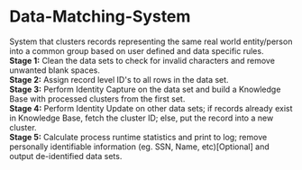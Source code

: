 # Data-Matching-System
System that clusters records representing the same real world entity/person into a common group based on user defined and data specific rules.
<br />
<b>Stage 1:</b> Clean the data sets to check for invalid characters and remove unwanted blank spaces.<br />
<b>Stage 2:</b> Assign record level ID's to all rows in the data set. <br />
<b>Stage 3:</b> Perform Identity Capture on the data set and build a Knowledge Base with processed clusters from the first set.<br />
<b>Stage 4:</b> Perform Identity Update on other data sets; if records already exist in Knowledge Base, fetch the cluster ID; else, put the record into a new cluster. <br />
<b>Stage 5:</b> Calculate process runtime statistics and print to log; remove personally identifiable information (eg. SSN, Name, etc)[Optional] and output de-identified data sets.
